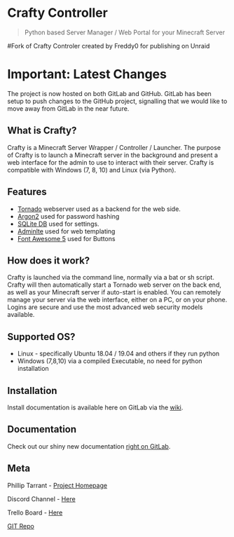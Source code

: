 # Crafty Controller
> Python based Server Manager / Web Portal for your Minecraft Server

#Fork of Crafty Controler created by Freddy0 for publishing on Unraid

# Important: Latest Changes
The project is now hosted on both GitLab and GitHub. GitLab has been setup to push changes to the GitHub project, signalling that we would like to move away from GitLab in the near future.

## What is Crafty?
Crafty is a Minecraft Server Wrapper / Controller / Launcher. The purpose 
of Crafty is to launch a Minecraft server in the background and present 
a web interface for the admin to use to interact with their server. Crafty 
is compatible with Windows (7, 8, 10) and Linux (via Python). 

## Features
- [Tornado](https://www.tornadoweb.org/en/stable/) webserver used as a backend for the web side.
- [Argon2](https://pypi.org/project/argon2-cffi/) used for password hashing
- [SQLite DB](https://www.sqlite.org/index.html) used for settings.
- [Adminlte](https://adminlte.io/themes/AdminLTE/index2.html) used for web templating
- [Font Awesome 5](https://fontawesome.com/) used for Buttons 

## How does it work?
Crafty is launched via the command line, normally via a bat or sh script. 
Crafty will then automatically start a Tornado web server on the back end, 
as well as your Minecraft server if auto-start is enabled. You can remotely 
manage your server via the web interface, either on a PC, or on your phone. 
Logins are secure and use the most advanced web security models available.

## Supported OS?
- Linux - specifically Ubuntu 18.04 / 19.04 and others if they run python
- Windows (7,8,10) via a compiled Executable, no need for python installation

## Installation
Install documentation is available here on GitLab via the [wiki](https://gitlab.com/crafty-controller/crafty-web/wikis/Install-Guides).

## Documentation
Check out our shiny new documentation [right on GitLab](https://gitlab.com/crafty-controller/crafty-web/wikis/home).

## Meta
Phillip Tarrant - [Project Homepage](https://craftycontrol.com/)

Discord Channel - [Here](https://discord.gg/9VJPhCE)

Trello Board - [Here](https://trello.com/b/wJjAw2s3/crafty)

[GIT Repo](https://gitlab.com/crafty-controller/crafty-web)
